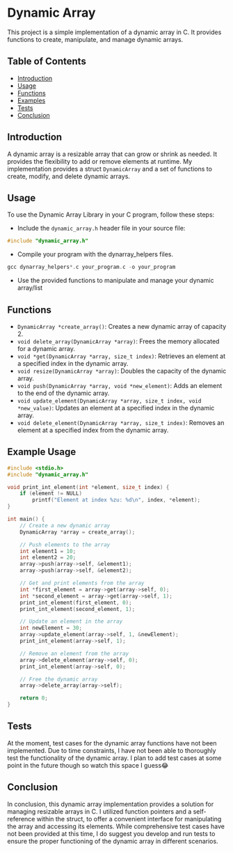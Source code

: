# Dynamic Array

This project is a simple implementation of a dynamic array in C. It provides functions to create, manipulate, and manage dynamic arrays.

## Table of Contents

- [Introduction](#introduction)
- [Usage](#usage)
- [Functions](#functions)
- [Examples](#example-usage)
- [Tests](#tests)
- [Conclusion](#conclusion)

## Introduction

A dynamic array is a resizable array that can grow or shrink as needed. It provides the flexibility to add or remove elements at runtime. My implementation provides a struct `DynamicArray` and a set of functions to create, modify, and delete dynamic arrays.

## Usage

To use the Dynamic Array Library in your C program, follow these steps:

- Include the `dynamic_array.h` header file in your source file:

```c
#include "dynamic_array.h"
```

- Compile your program with the dynarray_helpers files.

```c
gcc dynarray_helpers*.c your_program.c -o your_program
```

- Use the provided functions to manipulate and manage your dynamic array/list

## Functions

- ``DynamicArray *create_array()``: Creates a new dynamic array of capacity 2.
- ``void delete_array(DynamicArray *array)``: Frees the memory allocated for a dynamic array.
- ``void *get(DynamicArray *array, size_t index)``: Retrieves an element at a specified index in the dynamic array.
- ``void resize(DynamicArray *array)``: Doubles the capacity of the dynamic array.
- ``void push(DynamicArray *array, void *new_element)``: Adds an element to the end of the dynamic array.
- ``void update_element(DynamicArray *array, size_t index, void *new_value)``: Updates an element at a specified index in the dynamic array.
- ``void delete_element(DynamicArray *array, size_t index)``: Removes an element at a specified index from the dynamic array.

## Example Usage

```c
#include <stdio.h>
#include "dynamic_array.h"

void print_int_element(int *element, size_t index) {
    if (element != NULL)
        printf("Element at index %zu: %d\n", index, *element);
}

int main() {
    // Create a new dynamic array
    DynamicArray *array = create_array();

    // Push elements to the array
    int element1 = 10;
    int element2 = 20;
    array->push(array->self, &element1);
    array->push(array->self, &element2);

    // Get and print elements from the array
    int *first_element = array->get(array->self, 0);
    int *second_element = array->get(array->self, 1);
    print_int_element(first_element, 0);
    print_int_element(second_element, 1);

    // Update an element in the array
    int newElement = 30;
    array->update_element(array->self, 1, &newElement);
    print_int_element(array->self, 1);

    // Remove an element from the array
    array->delete_element(array->self, 0);
    print_int_element(array->self, 0);

    // Free the dynamic array
    array->delete_array(array->self);

    return 0;
}
```

## Tests

At the moment, test cases for the dynamic array functions have not been implemented. Due to time constraints, I have not been able to thoroughly test the functionality of the dynamic array. I plan to add test cases at some point in the future though so watch this space I guess😂

## Conclusion

In conclusion, this dynamic array implementation provides a solution for managing resizable arrays in C. I utilized function pointers and a self-reference within the struct, to offer a convenient interface for manipulating the array and accessing its elements. While comprehensive test cases have not been provided at this time, I do suggest you develop and run tests to ensure the proper functioning of the dynamic array in different scenarios.
